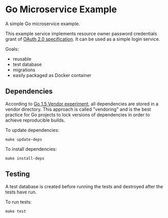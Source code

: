# Go Microservice Example

A simple Go microservice example.

This example service implements resource owner password credentials grant of [OAuth 2.0 specification](http://tools.ietf.org/html/rfc6749#section-4.3). It can be used as a simple login service.

Goals:

* reusable
* test database
* migrations
* easily packaged as Docker container

## Dependencies

According to [Go 1.5 Vendor experiment](https://docs.google.com/document/d/1Bz5-UB7g2uPBdOx-rw5t9MxJwkfpx90cqG9AFL0JAYo), all dependencies are stored in a vendor directory. This approach is called "vendoring" and is the best practice for Go projects to lock versions of dependencies in order to achieve reproducible builds.

To update dependencies:

```
make update-deps
```

To install dependencies:

```
make install-deps
```

## Testing

A test database is created before running the tests and destroyed after the tests have run.

To run tests:

```
make test
```
